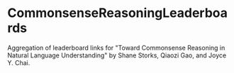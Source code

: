 # CommonsenseReasoningLeaderboards
Aggregation of leaderboard links for "Toward Commonsense Reasoning in Natural Language Understanding" by Shane Storks, Qiaozi Gao, and Joyce Y. Chai.
